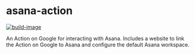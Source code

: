 # asana-action

[![build-image]][build]

An Action on Google for interacting with Asana. Includes a website to link
the Action on Google to Asana and configure the default Asana workspace.

[build-image]: https://circleci.com/gh/0xcaff/asana-action.svg?style=svg
[build]: https://circleci.com/gh/0xcaff/asana-action